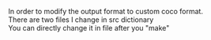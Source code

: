 In order to modify the output format to custom coco format.
<br> There are two files I change in src dictionary
<br> You can directly change it in file after you "make" 
